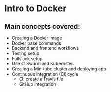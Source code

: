 # Intro to Docker

## Main concepts covered:

- Creating a Docker image
- Docker base commands
- Backend and frontend workflows
- Testing setup
- Fullstack setup
- Use of Swarm and Kubernetes
- Creating a Minikube cluster and deploying app
- Continuous integration (CI) cycle
  - CI: create a Travis file
  - GitHub integration   
